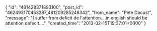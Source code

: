  {
   "id": "481428371893100",
   "post_id": "462493170453287_481209285248342",
   "from_name": "Pete Daoust",
   "message": "I suffer from deficit de l'attention....in english should be attention defecit....",
   "created_time": "2013-02-15T19:37:01+0000"
 }
